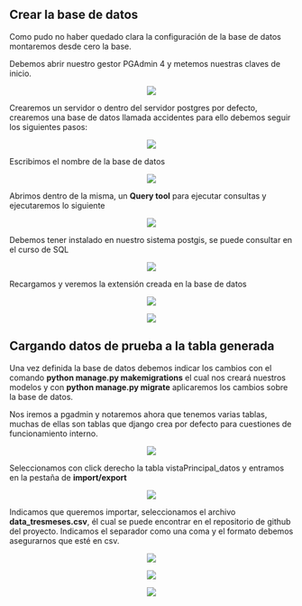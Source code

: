 ## Crear la base de datos ##
Como pudo no haber quedado clara la configuración de la base de datos montaremos desde cero la base.  


Debemos abrir nuestro gestor PGAdmin 4 y metemos nuestras claves de inicio.
<p align="center"> 
<img src="../img/PGAdmin01.png">
</p>

Crearemos un servidor o dentro del servidor postgres por defecto, crearemos una base de datos llamada accidentes para ello debemos seguir los siguientes pasos:  

<p align="center"> 
<img src="../img/PGAdmin03.png">
</p>

Escribimos el nombre de la base de datos  

<p align="center"> 
<img src="../img/PGAdmin04.png">
</p>

Abrimos dentro de la misma, un **Query tool** para ejecutar consultas y ejecutaremos lo siguiente  

<p align="center"> 
<img src="../img/PGAdmin05.png">
</p>

Debemos tener instalado en nuestro sistema postgis, se puede consultar en el curso de SQL  

<p align="center"> 
<img src="../img/PGAdmin06.png">
</p>

Recargamos  y veremos la extensión creada en la base de datos  

<p align="center"> 
<img src="../img/PGAdmin07.png">
</p>

<p align="center"> 
<img src="../img/PGAdmin08.png">
</p>

## Cargando datos de prueba a la tabla generada ## 

Una vez definida la base de datos debemos indicar los cambios con el comando **python manage.py makemigrations** el cual nos creará nuestros modelos y con **python manage.py migrate** aplicaremos los cambios sobre la base de datos.

Nos iremos a pgadmin y notaremos ahora que tenemos varias tablas, muchas de ellas son tablas que django crea por defecto para cuestiones de funcionamiento interno.  

<p align="center"> 
<img src="../img/PGAdmin09.png">
</p>  

Seleccionamos con click derecho la tabla vistaPrincipal_datos y entramos en la pestaña de **import/export**  

<p align="center"> 
<img src="../img/PGAdmin10.png">
</p>  
 
 Indicamos que queremos importar, seleccionamos el archivo **data_tresmeses.csv**, él cual se puede encontrar en el repositorio de github del proyecto. Indicamos el separador como una coma y el formato debemos asegurarnos que esté en csv.
 
<p align="center"> 
<img src="../img/PGAdmin11.png">
</p>
 
<p align="center"> 
<img src="../img/PGAdmin12.png">
</p>
<p align="center"> 
<img src="../img/PGAdmin13.png">
</p>

